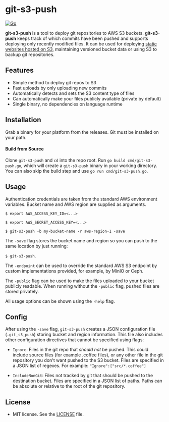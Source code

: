 git-s3-push
===========
[![Go](https://github.com/bobbo/git-s3-push/workflows/Go/badge.svg?branch=master&event=push)](https://github.com/bobbo/git-s3-push/actions)

**git-s3-push** is a tool to deploy git repositories to AWS S3 buckets. **git-s3-push** keeps track of which commits have been pushed and supports deploying only recently modified files.
It can be used for deploying [static websites hosted on S3](http://docs.aws.amazon.com/AmazonS3/latest/dev/WebsiteHosting.html), maintaining versioned bucket data or using S3 to backup git repositories.

## Features
- Simple method to deploy git repos to S3
- Fast uploads by only uploading new commits
- Automatically detects and sets the S3 content type of files
- Can automatically make your files publicly available (private by default)
- Single binary, no dependencies on language runtime

## Installation

Grab a binary for your platform from the releases. Git must be installed on your path.


#### Build from Source

Clone `git-s3-push` and `cd` into the repo root. Run `go build cmd/git-s3-push.go`, which will create a `git-s3-push`
binary in your working directory. You can also skip the build step and use `go run cmd/git-s3-push.go`.


## Usage
Authentication credentials are taken from the standard AWS environment variables. Bucket name and AWS region are supplied as arguments.

```$ export AWS_ACCESS_KEY_ID=<...>```

```$ export AWS_SECRET_ACCESS_KEY=<...>```

```$ git-s3-push -b my-bucket-name -r aws-region-1 -save```

The `-save` flag stores the bucket name and region so you can push to the same location by just running:


```$ git-s3-push```.

The `-endpoint` can be used to override the standard AWS S3 endpoint by custom implementations provided, for example, by MinIO or Ceph.

The `-public` flag can be used to make the files uploaded to your bucket publicly readable. When running without the `-public` flag, pushed files are stored privately.

All usage options can be shown using the `-help` flag.

## Config
After using the `-save` flag, `git-s3-push` creates a JSON configuration file (`.git_s3_push`) storing bucket and region information. This file also includes other configuration directives that cannot be specified using flags:

- `Ignore`: Files in the git repo that *should not* be pushed. This could include source files (for example .coffee files), or any other file in the git repository you don't want pushed to the S3 bucket. Files are specified in a JSON list of regexes. For example: `"Ignore":["src/*.coffee"]`

- `IncludeNonGit`: Files not tracked by git that should be pushed to the destination bucket. Files are specified in a JSON list of paths. Paths can be absolute or relative to the root of the git repository.

## License
* MIT license. See the [LICENSE](https://github.com/bobbo/git-s3-push/blob/master/LICENSE) file.
